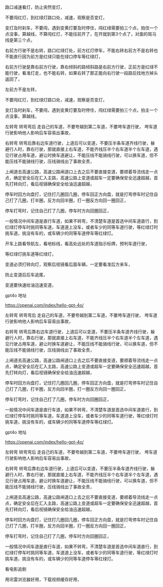 


路口减速看灯，防止突然变灯，

不要闯红灯，到红绿灯路口处，减速，观察是否变灯，

变灯及时刹车，不要闯，遇到变黄灯要及时停住，闯红绿需要拍三个点，拍住一个点没事，算越线，不算闯红灯，不能往前开了，在开就到第3个点了，对面的斑马线是第三个点，










右前方行驶不是右转，路口红绿灯处，前方红灯停车，不能右转右前方不是右转也不能直行因为前方是红绿只能在绿口停车等红绿灯，


右前方行驶是靠右前方行驶，靠右倾斜的路倾斜路是右前方行驶，正前方是红绿不能行驶，看准灯走，也不能右转，如果右转了那正能向右行驶一段路后找地方掉头返回了，

左前方不是左转，


不要闯红灯，到红绿灯路口处，减速，观察是否变灯，

变灯及时刹车，不要闯，遇到变黄灯要及时停住，闯红绿需要拍三个点，拍主一个点没事，算越线，







左转弯    转弯弯后     走自己的车道，不要夸越到第二车道，不要垮车道行驶，  垮车道行驶影响他人影响后车容易出事故，

右转弯  转弯后靠右边车道行驶，上道后可以变道，不要压半条车道齐线行驶，躲避行人时，靠右行驶，那就直接上右车道，不能齐线压半个右车道半个左车道，遇见行驶占用车道，避让时换车道避让，不能压线不能骑线行驶，可以换车道，但不能压线不能骑线行驶，压线骑线出了事故全责，


上闸道去高速公路，高速公路闸道口上去之后不要直接变道，要顺着导流线走一点点，确定安全后在汇入主路，高速公路上变道或超车一定要确保安全迅速超越，首先打转向灯，看后视镜确保安全给油迅速超越，


停车时回方向盘打，记住打几圈回几圈，停车回正方向盘，就是打弯停车时记住自己打了几圈，打半圈，反方向回半圈，打一圈反方向回一圈回正，

停车打弯时，记住自己打了几圈，停车时方向回圈回正，


一般情况中间车道是直行车道，如果不转弯，不清楚车道是首选中间车道直行，到红绿灯停车时挑同等车道，车道道上没车，或者车少的同等车道行驶，等红绿灯时挑车道，挑没有车的，或车辆少的同等车道停车等红绿灯。



开车上路看导航左，看地标线，看高处远处的车道指示标牌，预判车道行驶，


等红绿灯挑车道等红绿灯，



变道必须打转向灯，观察后视镜看后面车辆，一定要看准后方来车，

防止变道后后车追尾，


变道要快速给油迅速变道，











gpt4o      地址


https://openai.com/index/hello-gpt-4o/


左转弯    转弯弯后     走自己的车道，不要夸越到第二车道，不要垮车道行驶，  垮车道行驶影响他人影响后车容易出事故，

右转弯  转弯后靠右边车道行驶，上道后可以变道，不要压半条车道齐线行驶，躲避行人时，靠右行驶，那就直接上右车道，不能齐线压半个右车道半个左车道，遇见行驶占用车道，避让时换车道避让，不能压线不能骑线行驶，可以换车道，但不能压线不能骑线行驶，压线骑线出了事故全责，


上闸道去高速公路，高速公路闸道口上去之后不要直接变道，要顺着导流线走一点点，确定安全后在汇入主路，高速公路上变道或超车一定要确保安全迅速超越，首先打转向灯，看后视镜确保安全给油迅速超越，


停车时回方向盘打，记住打几圈回几圈，停车回正方向盘，就是打弯停车时记住自己打了几圈，打半圈，反方向回半圈，打一圈反方向回一圈回正，

停车打弯时，记住自己打了几圈，停车时方向回圈回正，


一般情况中间车道是直行车道，如果不转弯，不清楚车道是首选中间车道直行，到红绿灯停车时挑同等车道，车道道上没车，或者车少的同等车道行驶，等红绿灯时挑车道，挑没有车的，或车辆少的同等车道停车等红绿灯。




gpt4o      地址


https://openai.com/index/hello-gpt-4o/


左转弯    转弯弯后     走自己的车道，不要夸越到第二车道，不要垮车道行驶，  垮车道行驶影响他人影响后车容易出事故，

右转弯  转弯后靠右边车道行驶，上道后可以变道，不要压半条车道齐线行驶，躲避行人时，靠右行驶，那就直接上右车道，不能齐线压半个右车道半个左车道，遇见行驶占用车道，避让时换车道避让，不能压线不能骑线行驶，可以换车道，但不能压线不能骑线行驶，压线骑线出了事故全责，


上闸道去高速公路，高速公路闸道口上去之后不要直接变道，要顺着导流线走一点点，确定安全后在汇入主路，高速公路上变道或超车一定要确保安全迅速超越，首先打转向灯，看后视镜确保安全给油迅速超越，


停车时回方向盘打，记住打几圈回几圈，停车回正方向盘，就是打弯停车时记住自己打了几圈，打半圈，反方向回半圈，打一圈反方向回一圈回正，

停车打弯时，记住自己打了几圈，停车时方向回圈回正，


一般情况中间车道是直行车道，如果不转弯，不清楚车道是首选中间车道直行，到红绿灯停车时挑同等车道，车道道上没车，或者车少的同等车道行驶，等红绿灯时挑车道，挑没有车的，或车辆少的同等车道停车等红绿灯。






看电影追剧



用讯雷浏览器好用，下载视频缓存好用，









































































